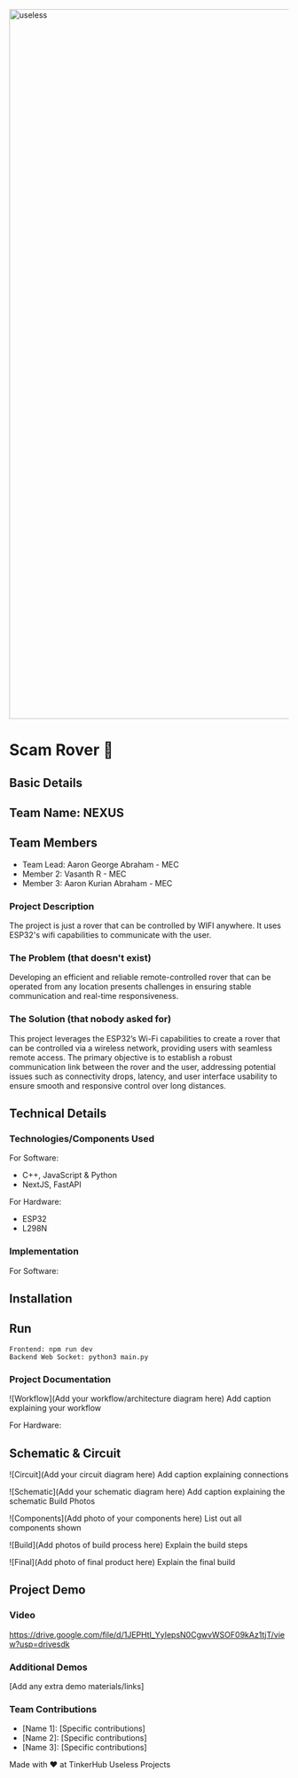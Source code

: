 
<img width="1280" alt="useless" src="https://github.com/user-attachments/assets/31e507df-b146-411d-ae46-f2de81d45610">

# Scam Rover 🎯
## Basic Details
## Team Name: NEXUS
## Team Members

- Team Lead: Aaron George Abraham - MEC
- Member 2: Vasanth R - MEC
- Member 3: Aaron Kurian Abraham - MEC

### Project Description

The project is just a rover that can be controlled by WIFI anywhere. It uses ESP32's wifi capabilities to communicate with the user.
### The Problem (that doesn't exist)

Developing an efficient and reliable remote-controlled rover that can be operated from any location presents challenges in ensuring stable communication and real-time responsiveness.
### The Solution (that nobody asked for)

This project leverages the ESP32’s Wi-Fi capabilities to create a rover that can be controlled via a wireless network, providing users with seamless remote access. The primary objective is to establish a robust communication link between the rover and the user, addressing potential issues such as connectivity drops, latency, and user interface usability to ensure smooth and responsive control over long distances.
## Technical Details
### Technologies/Components Used

For Software:

- C++, JavaScript & Python
- NextJS, FastAPI

For Hardware:

- ESP32
- L298N

### Implementation

For Software:
## Installation

## Run

```
Frontend: npm run dev
Backend Web Socket: python3 main.py
```
### Project Documentation

![Workflow](Add your workflow/architecture diagram here) Add caption explaining your workflow

For Hardware:
## Schematic & Circuit

![Circuit](Add your circuit diagram here) Add caption explaining connections

![Schematic](Add your schematic diagram here) Add caption explaining the schematic
Build Photos

![Components](Add photo of your components here) List out all components shown

![Build](Add photos of build process here) Explain the build steps

![Final](Add photo of final product here) Explain the final build
## Project Demo
### Video
https://drive.google.com/file/d/1JEPHtl_YyIepsN0CgwvWSOF09kAz1tjT/view?usp=drivesdk
### Additional Demos

[Add any extra demo materials/links]
### Team Contributions
- [Name 1]: [Specific contributions]
- [Name 2]: [Specific contributions]
- [Name 3]: [Specific contributions]

Made with ❤️ at TinkerHub Useless Projects

